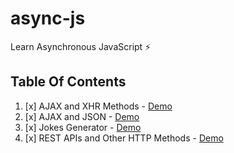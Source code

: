 # async-js
Learn Asynchronous JavaScript :zap:

## Table Of Contents

1. [x] AJAX and XHR Methods - [Demo](https://bolajiayodeji.github.io/async-js/01-Ajax%20&%20XHR%20Methods/)
2. [x] AJAX and JSON - [Demo](https://bolajiayodeji.github.io/async-js/02-Ajax%20&%20JSON/)
3. [x] Jokes Generator - [Demo](https://bolajiayodeji.github.io/async-js/03-Jokes%20Generator)
4. [x] REST APIs and Other HTTP Methods - [Demo](https://bolajiayodeji.github.io/async-js/04-REST%20APIs%20%26%20Other%20HTTP%20Methods)
